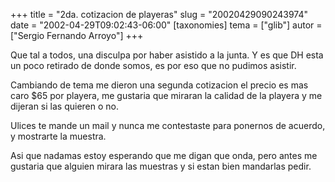 +++
title = "2da. cotizacion de playeras"
slug = "20020429090243974"
date = "2002-04-29T09:02:43-06:00"
[taxonomies]
tema = ["glib"]
autor = ["Sergio Fernando Arroyo"]
+++

Que tal a todos, una disculpa por haber asistido a la junta. Y es que DH
esta un poco retirado de donde somos, es por eso que no pudimos asistir.

Cambiando de tema me dieron una segunda cotizacion el precio es mas caro
$65 por playera, me gustaria que miraran la calidad de la playera y me
dijeran si las quieren o no.

Ulices te mande un mail y nunca me contestaste para ponernos de acuerdo,
y mostrarte la muestra.

Asi que nadamas estoy esperando que me digan que onda, pero antes me
gustaria que alguien mirara las muestras y si estan bien mandarlas
pedir.
